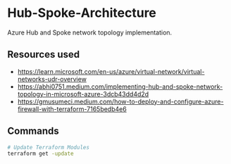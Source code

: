 # Hub-Spoke-Architecture

Azure Hub and Spoke network topology implementation.


## Resources used

- https://learn.microsoft.com/en-us/azure/virtual-network/virtual-networks-udr-overview
- https://abhi0751.medium.com/implementing-hub-and-spoke-network-topology-in-microsoft-azure-3dcb43dd4d2d
- https://gmusumeci.medium.com/how-to-deploy-and-configure-azure-firewall-with-terraform-7165bedb4e6


## Commands

```bash
# Update Terraform Modules
terraform get -update
```